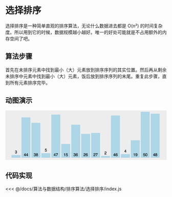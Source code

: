 # 选择排序

选择排序是一种简单直观的排序算法，无论什么数据进去都是 O(n²) 的时间复杂度。所以用到它的时候，数据规模越小越好。唯一的好处可能就是不占用额外的内存空间了吧。

## 算法步骤

首先在未排序元素中找到最小（大）元素放到排序序列的其实位置。然后再从剩余未排序中元素中找到最小（大）元素，饭后放到排序序列的末尾。重复此步骤，直到所有元素排序完毕。

## 动图演示

![selectionSort](./selectionSort.gif)

## 代码实现

<<< @/docs/算法与数据结构/排序算法/选择排序/index.js
